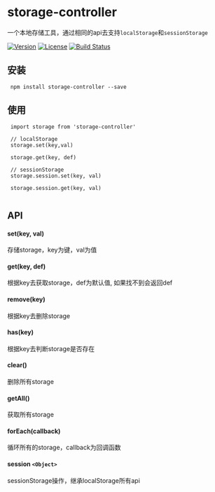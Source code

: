 # storage-controller
一个本地存储工具，通过相同的api去支持`localStorage`和`sessionStorage`

<a href="https://www.npmjs.com/package/storage-controller"><img src="https://img.shields.io/npm/v/storage-controller.svg" alt="Version"></a>
<a href="https://www.npmjs.com/package/storage-controller"><img src="https://img.shields.io/npm/l/storage-controller.svg" alt="License"></a>
<a href="https://circleci.com/gh/xuedengheng/storage"><img src="https://img.shields.io/circleci/project/xuedengheng/storage/master.svg" alt="Build Status"></a>
## 安装

```
 npm install storage-controller --save
```

## 使用

```
 import storage from 'storage-controller'
 
 // localStorage
 storage.set(key,val) 
 
 storage.get(key, def)
 
 // sessionStorage
 storage.session.set(key, val)
 
 storage.session.get(key, val)
 
```

## API

#### set(key, val)

存储storage，key为键，val为值

#### get(key, def)

根据key去获取storage，def为默认值, 如果找不到会返回def

#### remove(key)

根据key去删除storage

#### has(key)

根据key去判断storage是否存在

#### clear()
删除所有storage

#### getAll()
获取所有storage

#### forEach(callback)
循环所有的storage，callback为回调函数

#### session `<Object>`
sessionStorage操作，继承localStorage所有api